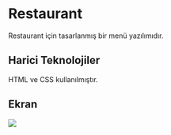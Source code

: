 
<h1>Restaurant </h1>

Restaurant için tasarlanmış bir menü yazılımıdır.

<h2>Harici Teknolojiler</h2>

HTML ve CSS kullanılmıştır.

<h2> Ekran </h2>

![](ekran.gif)



